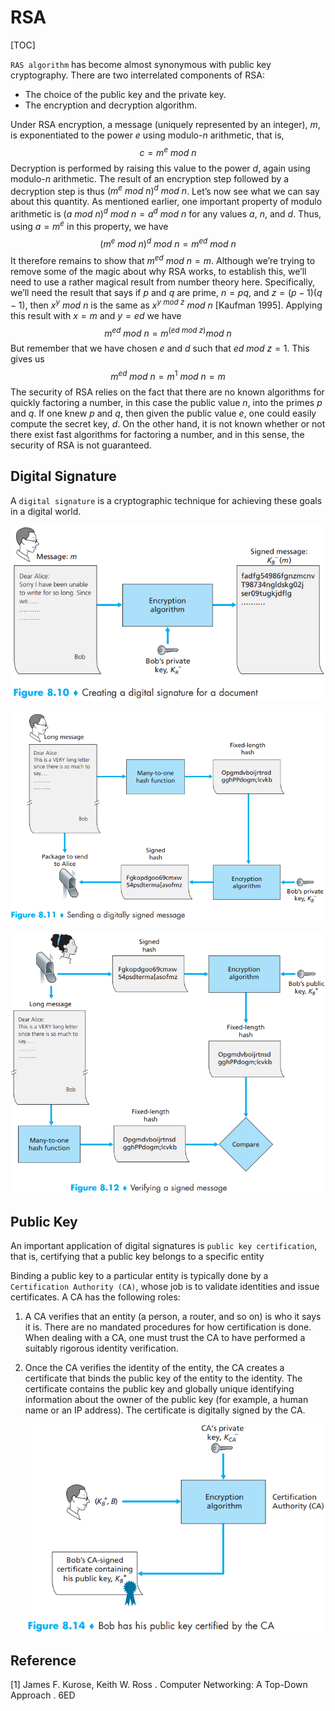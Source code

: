 # RSA

[TOC]



`RAS algorithm` has become almost synonymous with public key cryptography. There are two interrelated components of RSA:

- The choice of the public key and the private key.
- The encryption and decryption algorithm.

Under RSA encryption, a message (uniquely represented by an integer), $m$, is exponentiated to the power $e$ using modulo-$n$ arithmetic, that is,
$$
c = m^e\ mod\ n
$$
Decryption is performed by raising this value to the power $d$, again using modulo-$n$ arithmetic. The result of an encryption step followed by a decryption step is thus $(m^e\ mod\ n)^d\ mod\ n$. Let’s now see what we can say about this quantity. As mentioned earlier, one important property of modulo arithmetic is $(a\ mod\ n)^d\ mod\ n = a^d\ mod\ n$ for any values $a$, $n$, and $d$. Thus, using $a = m^e$ in this property, we have
$$
(m^e\ mod\ n)^d\ mod\ n = m^{ed}\ mod\ n
$$
It therefore remains to show that $m^{ed}\ mod\ n = m$. Although we’re trying to remove some of the magic about why RSA works, to establish this, we’ll need to use a rather magical result from number theory here. Specifically, we’ll need the result that says if $p$ and $q$ are prime, $n = pq$, and $z = (p - 1)(q - 1)$, then $x^y\ mod\ n$ is the same as $x^{y\ mod\ z}\ mod\ n$ [Kaufman 1995]. Applying this result with $x = m$ and $y = ed$ we have
$$
m^{ed}\ mod\ n = m^{(ed\ mod\ z)} mod\ n
$$
But remember that we have chosen $e$ and $d$ such that $ed\ mod\ z = 1$. This gives us
$$
m^{ed}\ mod\ n = m^1\ mod\ n = m
$$
The security of RSA relies on the fact that there are no known algorithms for quickly factoring a number, in this case the public value $n$, into the primes $p$ and $q$. If one knew $p$ and $q$, then given the public value $e$, one could easily compute the secret key, $d$. On the other hand, it is not known whether or not there exist fast algorithms for factoring a number, and in this sense, the security of RSA is not guaranteed.

## Digital Signature

A `digital signature` is a cryptographic technique for achieving these goals in a digital world.

![digital_signature1](res/digital_signature1.png)

![digital_signature2](res/digital_signature2.png)

![digital_signature3](res/digital_signature3.png)



## Public Key

An important application of digital signatures is `public key certification`, that is, certifying that a public key belongs to a specific entity

Binding a public key to a particular entity is typically done by a `Certification Authority (CA)`, whose job is to validate identities and issue certificates. A CA has the following roles:

1. A CA verifies that an entity (a person, a router, and so on) is who it says it is. There are no mandated procedures for how certification is done. When dealing with a CA, one must trust the CA to have performed a suitably rigorous identity verification.

2. Once the CA verifies the identity of the entity, the CA creates a certificate that binds the public key of the entity to the identity. The certificate contains the public key and globally unique identifying information about the owner of the public key (for example, a human name or an IP address). The certificate is digitally signed by the CA. 

   ![pubkey_certify](res/pubkey_certify.png)





## Reference

[1] James F. Kurose, Keith W. Ross . Computer Networking: A Top-Down Approach . 6ED

